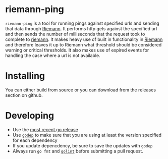 # riemann-ping

`riemann-ping` is a tool for running pings against specified urls and sending that data through [Riemann][1]. It
performs http gets against the specified url and then sends the number of milliseconds that the request took to
complete to [riemann][1]. It makes heavy use of built in functionality in [Riemann][1] and therefore leaves it up to
Riemann what threshold should be considered warning or critical thresholds. It also makes use of expired events for
handling the case where a url is not available.

[1]:http://riemann.io

# Installing

You can either build from source or you can download from the releases section on github.

# Developing

- Use the [most recent go release][2]
- Use [`godep`][3] to make sure that you are using at least the version specified for each dependency
- If you update depencdency, be sure to save the updates with `godep`
- Always run `go fmt` and [`golint`][4] before submitting a pull request.

[2]:http://golang.org/doc/install
[3]:https://github.com/tools/godep
[4]:https://github.com/bytbox/golint
